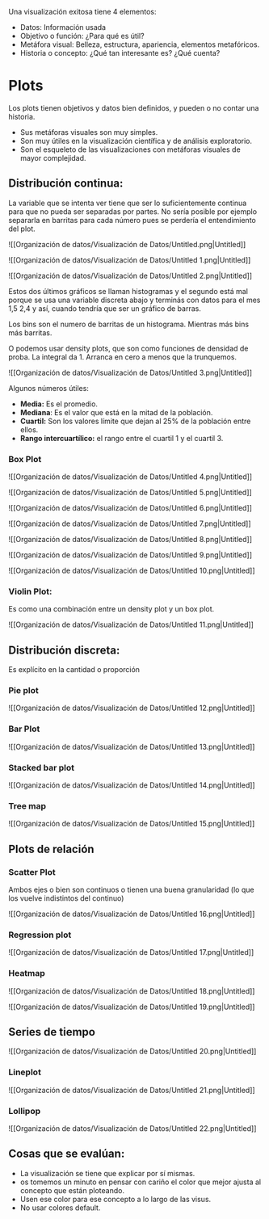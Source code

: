 Una visualización exitosa tiene 4 elementos:

- Datos: Información usada
- Objetivo o función: ¿Para qué es útil?
- Metáfora visual: Belleza, estructura, apariencia, elementos metafóricos.
- Historia o concepto: ¿Qué tan interesante es? ¿Qué cuenta?

# Plots

Los plots tienen objetivos y datos bien definidos, y pueden o no
contar una historia.

- Sus metáforas visuales son muy simples.
- Son muy útiles en la visualización científica y de análisis
exploratorio.
- Son el esqueleto de las visualizaciones con metáforas
visuales de mayor complejidad.

## Distribución continua:

La variable que se intenta ver tiene que ser lo suficientemente continua para que no pueda ser separadas por partes. No sería posible por ejemplo separarla en barritas para cada número pues se perdería el entendimiento del plot.

 

![[Organización de datos/Visualización de Datos/Untitled.png|Untitled]]

![[Organización de datos/Visualización de Datos/Untitled 1.png|Untitled]]

![[Organización de datos/Visualización de Datos/Untitled 2.png|Untitled]]

Estos dos últimos gráficos se llaman histogramas y el segundo está mal porque se usa una variable discreta abajo y terminás con datos para el mes 1,5 2,4 y así, cuando tendría que ser un gráfico de barras.

Los bins son el numero de barritas de un histograma. Mientras más bins más barritas.

O podemos usar density plots, que son como funciones de densidad de proba. La integral da 1. Arranca en cero a menos que la trunquemos.

![[Organización de datos/Visualización de Datos/Untitled 3.png|Untitled]]

Algunos números útiles:

- **Media:** Es el promedio.
- **Mediana**: Es el valor que está en la mitad de la población.
- **Cuartil:** Son los valores límite que dejan al 25% de la población entre ellos.
- **Rango intercuartílico:** el rango entre el cuartil 1 y el cuartil 3.

### Box Plot

![[Organización de datos/Visualización de Datos/Untitled 4.png|Untitled]]

![[Organización de datos/Visualización de Datos/Untitled 5.png|Untitled]]

![[Organización de datos/Visualización de Datos/Untitled 6.png|Untitled]]

![[Organización de datos/Visualización de Datos/Untitled 7.png|Untitled]]

![[Organización de datos/Visualización de Datos/Untitled 8.png|Untitled]]

![[Organización de datos/Visualización de Datos/Untitled 9.png|Untitled]]

![[Organización de datos/Visualización de Datos/Untitled 10.png|Untitled]]

### Violin Plot:

Es como una combinación entre un density plot y un box plot.

![[Organización de datos/Visualización de Datos/Untitled 11.png|Untitled]]

## Distribución discreta:

Es explícito en la cantidad o proporción

### Pie plot

![[Organización de datos/Visualización de Datos/Untitled 12.png|Untitled]]

### Bar Plot

![[Organización de datos/Visualización de Datos/Untitled 13.png|Untitled]]

### Stacked bar plot

![[Organización de datos/Visualización de Datos/Untitled 14.png|Untitled]]

### Tree map

![[Organización de datos/Visualización de Datos/Untitled 15.png|Untitled]]

## Plots de relación

### Scatter Plot

Ambos ejes o bien son continuos o tienen una buena granularidad (lo que los vuelve indistintos del continuo)

![[Organización de datos/Visualización de Datos/Untitled 16.png|Untitled]]

### Regression plot

![[Organización de datos/Visualización de Datos/Untitled 17.png|Untitled]]

### Heatmap

![[Organización de datos/Visualización de Datos/Untitled 18.png|Untitled]]

![[Organización de datos/Visualización de Datos/Untitled 19.png|Untitled]]

## Series de tiempo

![[Organización de datos/Visualización de Datos/Untitled 20.png|Untitled]]

### Lineplot

![[Organización de datos/Visualización de Datos/Untitled 21.png|Untitled]]

### Lollipop

![[Organización de datos/Visualización de Datos/Untitled 22.png|Untitled]]

## Cosas que se evalúan:

- La visualización se tiene que explicar por sí mismas.
- os tomemos un minuto en pensar con cariño el color que mejor ajusta al concepto que están ploteando.
- Usen ese color para ese concepto a lo largo de las visus.
- No usar colores default.